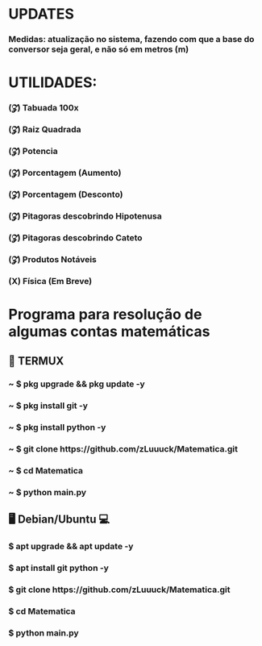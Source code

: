 <h1> UPDATES </h1>

<h3> Medidas: atualização no sistema, fazendo com que a base do conversor seja geral, e não só em metros (m) </h3>

<h1> UTILIDADES: </h1>

<h3> (𝓩) Tabuada 100x </h3>
<h3> (𝓩) Raiz Quadrada </h3>
<h3> (𝓩) Potencia </h3>
<h3> (𝓩) Porcentagem (Aumento) </h3>
<h3> (𝓩) Porcentagem (Desconto) </h3>
<h3> (𝓩) Pitagoras descobrindo Hipotenusa </h3>
<h3> (𝓩) Pitagoras descobrindo Cateto </h3>
<h3> (𝓩) Produtos Notáveis </h3>
<h3> (X) Física (Em Breve) </h3>

<h1> Programa para resolução de algumas contas matemáticas</h1>

<h2> 📱 TERMUX </h2>

<h3> ~ $ pkg upgrade && pkg update -y </h>
<h3> ~ $ pkg install git -y </h3>
<h3> ~ $ pkg install python -y</h3>
<h3> ~ $ git clone https://github.com/zLuuuck/Matematica.git  </h3>
<h3> ~ $ cd Matematica </h3>
<h3> ~ $ python main.py </h3 </h3>

<h2> 🖥️ Debian/Ubuntu 💻 </h2>

<h3> $ apt upgrade && apt update -y </h3>
<h3> $ apt install git python -y </h3>
<h3> $ git clone https://github.com/zLuuuck/Matematica.git </h3>
<h3> $ cd Matematica </h3>
<h3> $ python main.py </h3>
